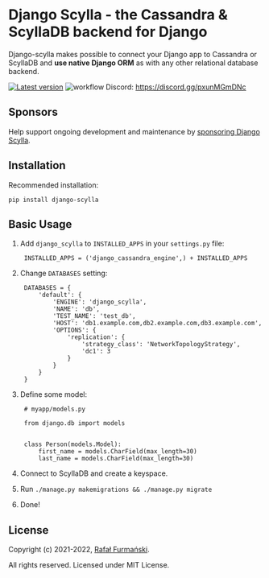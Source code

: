 # Django Scylla - the Cassandra & ScyllaDB backend for Django

Django-scylla makes possible to connect your Django app to Cassandra or ScyllaDB and **use native Django ORM** as with any other relational database backend.


[![Latest version](https://img.shields.io/pypi/v/django-scylla.svg "Latest version")](https://pypi.python.org/pypi/django-scylla/)
![workflow](https://github.com/r4fek/django-scylla/actions/workflows/tox.yml/badge.svg)
Discord: https://discord.gg/pxunMGmDNc

## Sponsors ##
Help support ongoing development and maintenance by [sponsoring Django Scylla](https://github.com/sponsors/r4fek).

## Installation ##

Recommended installation:

    pip install django-scylla

## Basic Usage ##

1. Add `django_scylla` to `INSTALLED_APPS` in your `settings.py` file:

        INSTALLED_APPS = ('django_cassandra_engine',) + INSTALLED_APPS

2. Change `DATABASES` setting:

        DATABASES = {
            'default': {
                'ENGINE': 'django_scylla',
                'NAME': 'db',
                'TEST_NAME': 'test_db',
                'HOST': 'db1.example.com,db2.example.com,db3.example.com',
                'OPTIONS': {
                    'replication': {
                        'strategy_class': 'NetworkTopologyStrategy',
                        'dc1': 3
                    }
                }
            }
        }

3. Define some model:

        # myapp/models.py

        from django.db import models


        class Person(models.Model):
            first_name = models.CharField(max_length=30)
            last_name = models.CharField(max_length=30)


4. Connect to ScyllaDB and create a keyspace.
4. Run `./manage.py makemigrations && ./manage.py migrate`
5. Done!

## License ##
Copyright (c) 2021-2022, [Rafał Furmański](https://linkedin.com/in/furmanski).

All rights reserved. Licensed under MIT License.
